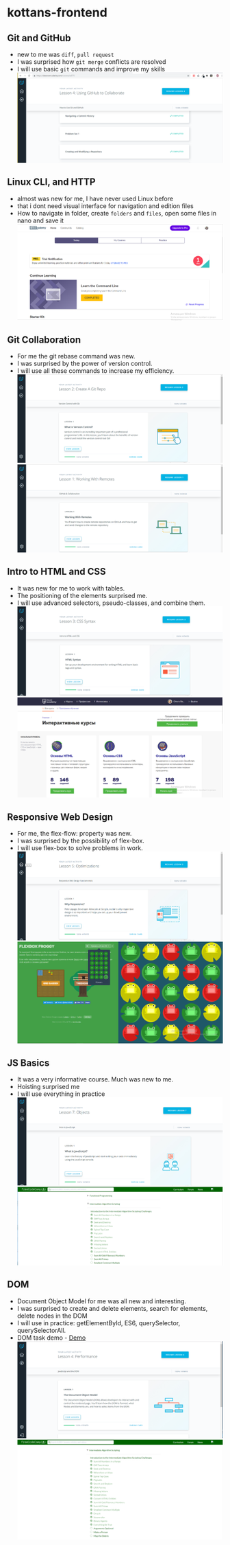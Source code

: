 # kottans-frontend

## Git and GitHub
- new to me was `diff`, `pull request`
- I was surprised how `git merge` conflicts are resolved
- I will use basic `git` commands and improve my skills
![Git and GitHub](/task1/image.png)

## Linux CLI, and HTTP
- almost was new for me, I have never used Linux before
- that i dont need visual interface for navigation and edition files
- How to navigate in folder, create `folders` and `files`, open some files in nano and save it
![ Linux CLI, and HTTP](/task2/image2.png)

## Git Collaboration
- For me the git rebase command was new.
- I was surprised by the power of version control.
-  I will use all these commands to increase my efficiency.
![ Git Collaboration](/task3/image3.png)
![ Git Collaboration](/task3/image3.1.png)

## Intro to HTML and CSS
- It was new for me to work with tables.
- The positioning of the elements surprised me.
- I will use advanced selectors, pseudo-classes, and combine them.
![ Intro to HTML and CSS](/task4/image4.1.png)
![ Intro to HTML and CSS](/task4/image4.png)

## Responsive Web Design
- For me, the flex-flow: property was new.
- I was surprised by the possibility of flex-box.
- I will use flex-box to solve problems in work.
![ Responsive Web Design](/task5/image5.1.png)
![ Responsive Web Design](/task5/image5.png)

 ## JS Basics
- It was a very informative course. Much was new to me.
- Hoisting surprised me
- I will use everything in practice
![ JS Basics](/task6/image6.1.png)
![ JS Basics](/task6/image6.png)

## DOM
- Document Object Model for me was all new and interesting.
- I was surprised to create and delete elements, search for elements, delete nodes in the DOM
- I will use in practice: getElementById, ES6, querySelector, querySelectorAll.
- DOM task demo - [Demo](https://bachiolga.github.io/Menu/)
![ DOM](/task7/image7.1.png)
![ DOM](/task7/image7.png)


